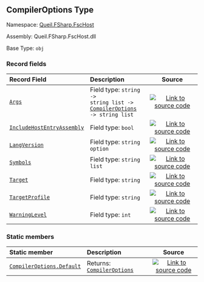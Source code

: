 ## CompilerOptions Type

Namespace: [Queil.FSharp.FscHost](http://localhost:8089/fsc-host/reference/queil-fsharp-fschost)

Assembly: Queil.FSharp.FscHost.dll

Base Type: <code>obj</code>



### Record fields

Record Field | Description | Source
:--- | :--- | :---:
[<code>Args</code>](#Args) | Field type: <code><span>string&#32;->&#32;<span>string&#32;list</span>&#32;->&#32;<a href="http://localhost:8089/fsc-host/reference/queil-fsharp-fschost-compileroptions">CompilerOptions</a>&#32;->&#32;<span>string&#32;list</span></span></code><br /> | [![Link to source code](http://localhost:8089/fsc-host/content/img/github.png)](https://github.com/queil/fsc-host/tree/main/src/Queil.FSharp.FscHost/FscHost.fs#L16-16)
[<code>IncludeHostEntryAssembly</code>](#IncludeHostEntryAssembly) | Field type: <code>bool</code><br /> | [![Link to source code](http://localhost:8089/fsc-host/content/img/github.png)](https://github.com/queil/fsc-host/tree/main/src/Queil.FSharp.FscHost/FscHost.fs#L17-17)
[<code>LangVersion</code>](#LangVersion) | Field type: <code><span>string&#32;option</span></code><br /> | [![Link to source code](http://localhost:8089/fsc-host/content/img/github.png)](https://github.com/queil/fsc-host/tree/main/src/Queil.FSharp.FscHost/FscHost.fs#L18-18)
[<code>Symbols</code>](#Symbols) | Field type: <code><span>string&#32;list</span></code><br /> | [![Link to source code](http://localhost:8089/fsc-host/content/img/github.png)](https://github.com/queil/fsc-host/tree/main/src/Queil.FSharp.FscHost/FscHost.fs#L22-22)
[<code>Target</code>](#Target) | Field type: <code>string</code><br /> | [![Link to source code](http://localhost:8089/fsc-host/content/img/github.png)](https://github.com/queil/fsc-host/tree/main/src/Queil.FSharp.FscHost/FscHost.fs#L19-19)
[<code>TargetProfile</code>](#TargetProfile) | Field type: <code>string</code><br /> | [![Link to source code](http://localhost:8089/fsc-host/content/img/github.png)](https://github.com/queil/fsc-host/tree/main/src/Queil.FSharp.FscHost/FscHost.fs#L20-20)
[<code>WarningLevel</code>](#WarningLevel) | Field type: <code>int</code><br /> | [![Link to source code](http://localhost:8089/fsc-host/content/img/github.png)](https://github.com/queil/fsc-host/tree/main/src/Queil.FSharp.FscHost/FscHost.fs#L21-21)


### Static members

Static member | Description | Source
:--- | :--- | :---:
[<code><span>CompilerOptions.Default</span></code>](#Default) | Returns: <code><a href="http://localhost:8089/fsc-host/reference/queil-fsharp-fschost-compileroptions">CompilerOptions</a></code><br /> | [![Link to source code](http://localhost:8089/fsc-host/content/img/github.png)](https://github.com/queil/fsc-host/tree/main/src/Queil.FSharp.FscHost/FscHost.fs#L25-25)




